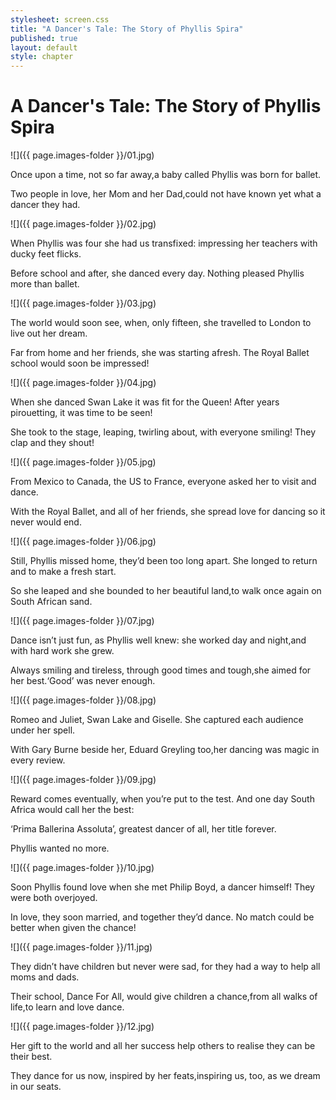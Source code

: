 ```yaml
---
stylesheet: screen.css
title: "A Dancer's Tale: The Story of Phyllis Spira"
published: true
layout: default
style: chapter
---
```


# A Dancer's Tale: The Story of Phyllis Spira

![]({{ page.images-folder }}/01.jpg)

Once upon a time, not so far away,a baby called Phyllis was born for ballet.

Two people in love, her Mom and her Dad,could not have known yet what a dancer they had.

![]({{ page.images-folder }}/02.jpg)

When Phyllis was four she had us transfixed: impressing her teachers with ducky feet flicks.

Before school and after, she danced every day. Nothing pleased Phyllis more than ballet.

![]({{ page.images-folder }}/03.jpg)

The world would soon see, when, only fifteen, she travelled to London to live out her dream.

Far from home and her friends, she was starting afresh. The Royal Ballet school would soon be impressed!

![]({{ page.images-folder }}/04.jpg)

When she danced Swan Lake it was fit for the Queen! After years pirouetting, it was time to be seen!

She took to the stage, leaping, twirling about, with everyone smiling! They clap and they shout!

![]({{ page.images-folder }}/05.jpg)

From Mexico to Canada, the US to France, everyone asked her to visit and dance.

With the Royal Ballet, and all of her friends, she spread love for dancing so it never would end.

![]({{ page.images-folder }}/06.jpg)

Still, Phyllis missed home, they’d been too long apart. She longed to return and to make a fresh start.

So she leaped and she bounded to her beautiful land,to walk once again on South African sand.

![]({{ page.images-folder }}/07.jpg)

Dance isn’t just fun, as Phyllis well knew: she worked day and night,and with hard work she grew.

Always smiling and tireless, through good times and tough,she aimed for her best.‘Good’ was never enough.

![]({{ page.images-folder }}/08.jpg)

Romeo and Juliet, Swan Lake and Giselle. She captured each audience under her spell.

With Gary Burne beside her, Eduard Greyling too,her dancing was magic in every review.

![]({{ page.images-folder }}/09.jpg)

Reward comes eventually, when you’re put to the test. And one day South Africa would call her the best:

‘Prima Ballerina Assoluta’, greatest dancer of all, her title forever.

Phyllis wanted no more.


![]({{ page.images-folder }}/10.jpg)

Soon Phyllis found love when she met Philip Boyd, a dancer himself! They were both overjoyed. 

In love, they soon married, and together they’d dance. No match could be better when given the chance! 

![]({{ page.images-folder }}/11.jpg)

They didn’t have children but never were sad, for they had a way to help all moms and dads. 

Their school, Dance For All, would give children a chance,from all walks of life,to learn and love dance.

![]({{ page.images-folder }}/12.jpg)

Her gift to the world and all her success help others to realise they can be their best.

They dance for us now, inspired by her feats,inspiring us, too, as we dream in our seats.